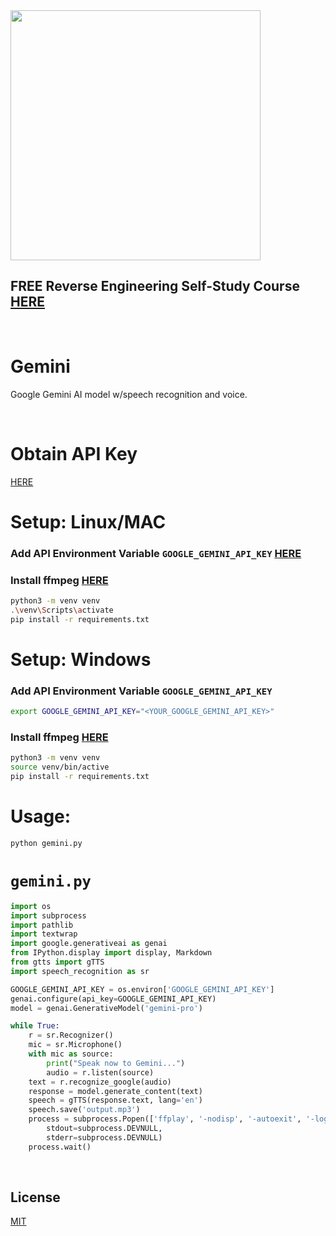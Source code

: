 <img src="https://github.com/mytechnotalent/Gemini/blob/main/Gemini.gif?raw=true" width="400">

## FREE Reverse Engineering Self-Study Course [HERE](https://github.com/mytechnotalent/Reverse-Engineering-Tutorial)

<br>

# Gemini
Google Gemini AI model w/speech recognition and voice.

<br>

# Obtain API Key
[HERE](https://makersuite.google.com/app/apikey)

# Setup: Linux/MAC
### Add API Environment Variable `GOOGLE_GEMINI_API_KEY` [HERE](https://www.youtube.com/watch?v=5BTnfpIq5mI)
### Install ffmpeg [HERE](https://www.hostinger.com/tutorials/how-to-install-ffmpeg)
```bash
python3 -m venv venv
.\venv\Scripts\activate
pip install -r requirements.txt
```

# Setup: Windows
### Add API Environment Variable `GOOGLE_GEMINI_API_KEY`
```bash
export GOOGLE_GEMINI_API_KEY="<YOUR_GOOGLE_GEMINI_API_KEY>"
```
### Install ffmpeg [HERE](https://www.hostinger.com/tutorials/how-to-install-ffmpeg)
```bash
python3 -m venv venv
source venv/bin/active
pip install -r requirements.txt
```

# Usage: 
```bash
python gemini.py
```

# `gemini.py`
```python
import os
import subprocess
import pathlib
import textwrap
import google.generativeai as genai
from IPython.display import display, Markdown
from gtts import gTTS
import speech_recognition as sr

GOOGLE_GEMINI_API_KEY = os.environ['GOOGLE_GEMINI_API_KEY']
genai.configure(api_key=GOOGLE_GEMINI_API_KEY)
model = genai.GenerativeModel('gemini-pro')

while True:
	r = sr.Recognizer()
	mic = sr.Microphone()
	with mic as source:
		print("Speak now to Gemini...")
		audio = r.listen(source)
	text = r.recognize_google(audio)
	response = model.generate_content(text)
	speech = gTTS(response.text, lang='en')
	speech.save('output.mp3')
	process = subprocess.Popen(['ffplay', '-nodisp', '-autoexit', '-loglevel', 'quiet', 'output.mp3'],
		stdout=subprocess.DEVNULL,
		stderr=subprocess.DEVNULL)
	process.wait()
```

<br>

## License
[MIT](https://raw.githubusercontent.com/mytechnotalent/Gemini/main/LICENSE)
